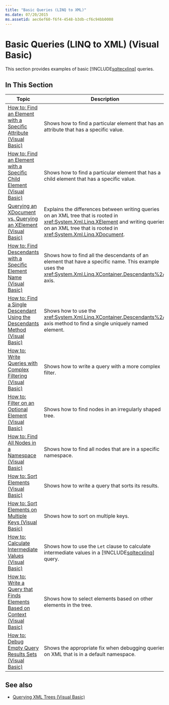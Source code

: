 ```yaml
---
title: "Basic Queries (LINQ to XML)"
ms.date: 07/20/2015
ms.assetid: aec6ef60-f6f4-4548-b3db-cf6c94bb0008
---
```

# Basic Queries (LINQ to XML) (Visual Basic)
This section provides examples of basic [!INCLUDE[sqltecxlinq](~/includes/sqltecxlinq-md.md)] queries.  
  
## In This Section  
  
|Topic|Description|  
|-----------|-----------------|  
|[How to: Find an Element with a Specific Attribute (Visual Basic)](how-to-find-an-element-with-a-specific-attribute.md)|Shows how to find a particular element that has an attribute that has a specific value.|  
|[How to: Find an Element with a Specific Child Element (Visual Basic)](how-to-find-an-element-with-a-specific-child-element.md)|Shows how to find a particular element that has a child element that has a specific value.|  
|[Querying an XDocument vs. Querying an XElement (Visual Basic)](querying-an-xdocument-vs-querying-an-xelement.md)|Explains the differences between writing queries on an XML tree that is rooted in <xref:System.Xml.Linq.XElement> and writing queries on an XML tree that is rooted in <xref:System.Xml.Linq.XDocument>.|  
|[How to: Find Descendants with a Specific Element Name (Visual Basic)](how-to-find-descendants-with-a-specific-element-name.md)|Shows how to find all the descendants of an element that have a specific name. This example uses the <xref:System.Xml.Linq.XContainer.Descendants%2A> axis.|  
|[How to: Find a Single Descendant Using the Descendants Method (Visual Basic)](how-to-find-a-single-descendant-using-the-descendants-method.md)|Shows how to use the <xref:System.Xml.Linq.XContainer.Descendants%2A> axis method to find a single uniquely named element.|  
|[How to: Write Queries with Complex Filtering (Visual Basic)](how-to-write-queries-with-complex-filtering.md)|Shows how to write a query with a more complex filter.|  
|[How to: Filter on an Optional Element (Visual Basic)](how-to-filter-on-an-optional-element.md)|Shows how to find nodes in an irregularly shaped tree.|  
|[How to: Find All Nodes in a Namespace (Visual Basic)](how-to-find-all-nodes-in-a-namespace.md)|Shows how to find all nodes that are in a specific namespace.|  
|[How to: Sort Elements (Visual Basic)](how-to-sort-elements.md)|Shows how to write a query that sorts its results.|  
|[How to: Sort Elements on Multiple Keys (Visual Basic)](how-to-sort-elements-on-multiple-keys.md)|Shows how to sort on multiple keys.|  
|[How to: Calculate Intermediate Values (Visual Basic)](how-to-calculate-intermediate-values.md)|Shows how to use the `Let` clause to calculate intermediate values in a [!INCLUDE[sqltecxlinq](~/includes/sqltecxlinq-md.md)] query.|  
|[How to: Write a Query that Finds Elements Based on Context (Visual Basic)](how-to-write-a-query-that-finds-elements-based-on-context.md)|Shows how to select elements based on other elements in the tree.|  
|[How to: Debug Empty Query Results Sets (Visual Basic)](how-to-debug-empty-query-results-sets.md)|Shows the appropriate fix when debugging queries on XML that is in a default namespace.|  
  
## See also

- [Querying XML Trees (Visual Basic)](querying-xml-trees.md)
